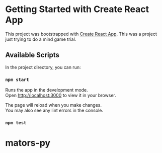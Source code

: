 # Getting Started with Create React App

This project was bootstrapped with [Create React App](https://github.com/facebook/create-react-app).
This was a project just trying to do a mind game trial.

## Available Scripts

In the project directory, you can run:

### `npm start`

Runs the app in the development mode.\
Open [http://localhost:3000](http://localhost:3000) to view it in your browser.

The page will reload when you make changes.\
You may also see any lint errors in the console.

### `npm test`

# mators-py
